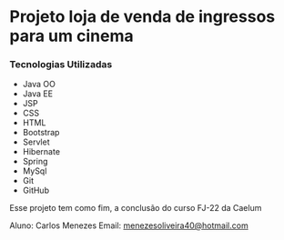 <h1>Projeto loja de venda de ingressos para um cinema</h1>

<h3>Tecnologias Utilizadas</h3>

<ul>
  <li>Java OO</li>
  <li>Java EE</li>
  <li>JSP</li>
  <li>CSS</li>
  <li>HTML</li>
  <li>Bootstrap</li>
  <li>Servlet</li>
  <li>Hibernate</li>
  <li>Spring</li>
  <li>MySql</li>
  <li>Git</li>
  <li>GitHub</li>
</ul>

<p>Esse projeto tem como fim, a conclusão do curso FJ-22 da Caelum</p>

Aluno: Carlos Menezes
Email: menezesoliveira40@hotmail.com
